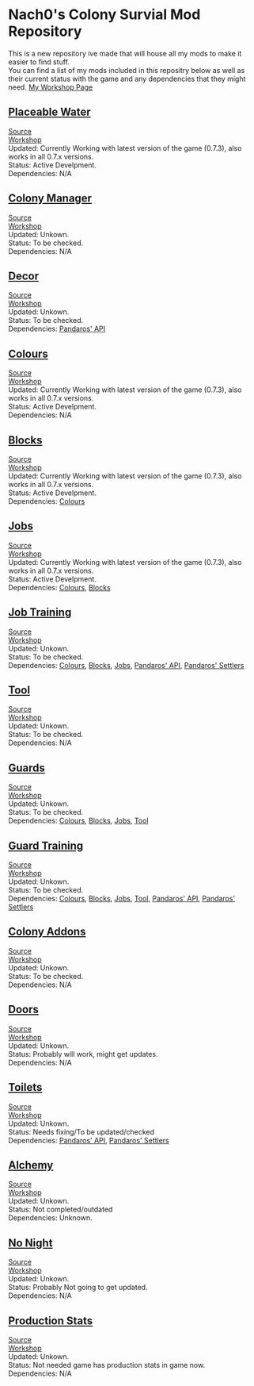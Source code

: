 # Nach0's Colony Survial Mod Repository
This is a new repository ive made that will house all my mods to make it easier to find stuff.  
You can find a list of my mods included in this repositry below as well as their current status with the game and any dependencies that they might need.
[My Workshop Page](https://steamcommunity.com/id/NACH0CHEE5E/myworkshopfiles/?appid=366090)

## [Placeable Water](https://github.com/NACH0CHEE5E/CS-Mods/blob/master/PlaceableWater/ReadMe.md)
[Source](https://github.com/NACH0CHEE5E/CS-Mods/tree/master/PlaceableWater)  
[Workshop](https://steamcommunity.com/sharedfiles/filedetails/?id=2056403349)  
Updated: Currently Working with latest version of the game (0.7.3), also works in all 0.7.x versions.  
Status: Active Develpment.  
Dependencies: N/A  

## [Colony Manager](https://github.com/NACH0CHEE5E/CS-Mods/blob/master/ColonyManager/ReadMe.md)
[Source](https://github.com/NACH0CHEE5E/CS-Mods/tree/master/ColonyManager)  
[Workshop](https://steamcommunity.com/sharedfiles/filedetails/?id=2056399773)  
Updated: Unkown.  
Status: To be checked.  
Dependencies: N/A  

## [Decor](https://github.com/NACH0CHEE5E/CS-Mods/blob/master/Decor/ReadMe.md)
[Source](https://github.com/NACH0CHEE5E/CS-Mods/tree/master/Decor)  
[Workshop](https://steamcommunity.com/sharedfiles/filedetails/?id=1930301170)  
Updated: Unkown.  
Status: To be checked.  
Dependencies: [Pandaros' API](https://github.com/JBurlison/Pandaros.API)  

## [Colours](https://github.com/NACH0CHEE5E/CS-Mods/blob/master/Colours/ReadMe.md)
[Source](https://github.com/NACH0CHEE5E/CS-Mods/tree/master/Colours)  
[Workshop](https://steamcommunity.com/sharedfiles/filedetails/?id=1930305965)  
Updated: Currently Working with latest version of the game (0.7.3), also works in all 0.7.x versions.  
Status: Active Develpment.  
Dependencies: N/A  

## [Blocks](https://github.com/NACH0CHEE5E/CS-Mods/blob/master/Blocks/ReadMe.md)
[Source](https://github.com/NACH0CHEE5E/CS-Mods/tree/master/Blocks)  
[Workshop](https://steamcommunity.com/sharedfiles/filedetails/?id=2056396874)  
Updated: Currently Working with latest version of the game (0.7.3), also works in all 0.7.x versions.  
Status: Active Develpment.  
Dependencies: [Colours](https://github.com/NACH0CHEE5E/CS-Mods/tree/master/Colours)

## [Jobs](https://github.com/NACH0CHEE5E/CS-Mods/blob/master/Jobs/ReadMe.md)
[Source](https://github.com/NACH0CHEE5E/CS-Mods/tree/master/Jobs)  
[Workshop](https://steamcommunity.com/sharedfiles/filedetails/?id=2056408583)  
Updated: Currently Working with latest version of the game (0.7.3), also works in all 0.7.x versions.  
Status: Active Develpment.  
Dependencies: [Colours](https://github.com/NACH0CHEE5E/CS-Mods/tree/master/Colours), [Blocks](https://github.com/NACH0CHEE5E/CS-Mods/tree/master/Blocks)  

## [Job Training](https://github.com/NACH0CHEE5E/CS-Mods/blob/master/JobTraining/ReadMe.md)
[Source](https://github.com/NACH0CHEE5E/CS-Mods/tree/master/JobTraining)  
[Workshop](https://steamcommunity.com/sharedfiles/filedetails/?id=2056416008)  
Updated: Unkown.  
Status: To be checked.  
Dependencies: [Colours](https://github.com/NACH0CHEE5E/CS-Mods/tree/master/Colours), [Blocks](https://github.com/NACH0CHEE5E/CS-Mods/tree/master/Blocks), [Jobs](https://github.com/NACH0CHEE5E/CS-Mods/blob/master/Jobs), [Pandaros' API](https://github.com/JBurlison/Pandaros.API), [Pandaros' Settlers](https://github.com/JBurlison/Pandaros.Settlers)

## [Tool](https://github.com/NACH0CHEE5E/CS-Mods/blob/master/Tool/ReadMe.md)
[Source](https://github.com/NACH0CHEE5E/CS-Mods/tree/master/Tool)  
[Workshop](https://steamcommunity.com/sharedfiles/filedetails/?id=2056422447)  
Updated: Unkown.  
Status: To be checked.  
Dependencies: N/A  

## [Guards](https://github.com/NACH0CHEE5E/CS-Mods/blob/master/Guards/ReadMe.md)
[Source](https://github.com/NACH0CHEE5E/CS-Mods/tree/master/Guards)  
[Workshop](https://steamcommunity.com/sharedfiles/filedetails/?id=2056425435)  
Updated: Unkown.  
Status: To be checked.  
Dependencies: [Colours](https://github.com/NACH0CHEE5E/CS-Mods/tree/master/Colours), [Blocks](https://github.com/NACH0CHEE5E/CS-Mods/tree/master/Blocks), [Jobs](https://github.com/NACH0CHEE5E/CS-Mods/blob/master/Jobs), [Tool](https://github.com/NACH0CHEE5E/CS-Mods/blob/master/Tool)

## [Guard Training](https://github.com/NACH0CHEE5E/CS-Mods/blob/master/GuardTraining/ReadMe.md)
[Source](https://github.com/NACH0CHEE5E/CS-Mods/tree/master/GuardTraining)  
[Workshop](https://steamcommunity.com/sharedfiles/filedetails/?id=2056427452)  
Updated: Unkown.  
Status: To be checked.  
Dependencies: [Colours](https://github.com/NACH0CHEE5E/CS-Mods/tree/master/Colours), [Blocks](https://github.com/NACH0CHEE5E/CS-Mods/tree/master/Blocks), [Jobs](https://github.com/NACH0CHEE5E/CS-Mods/blob/master/Jobs), [Tool](https://github.com/NACH0CHEE5E/CS-Mods/blob/master/Tool), [Pandaros' API](https://github.com/JBurlison/Pandaros.API), [Pandaros' Settlers](https://github.com/JBurlison/Pandaros.Settlers)  

## [Colony Addons](https://github.com/NACH0CHEE5E/CS-Mods/blob/master/ColonyAddons/ReadMe.md)
[Source](https://github.com/NACH0CHEE5E/CS-Mods/tree/master/ColonyAddons)  
[Workshop](https://steamcommunity.com/sharedfiles/filedetails/?id=)  
Updated: Unkown.  
Status: To be checked.  
Dependencies: N/A  

## [Doors](https://github.com/NACH0CHEE5E/CS-Mods/blob/master/Doors/ReadMe.md)
[Source](https://github.com/NACH0CHEE5E/CS-Mods/tree/master/Doors)  
[Workshop](https://steamcommunity.com/sharedfiles/filedetails/?id=2056420692)  
Updated: Unkown.  
Status: Probably will work, might get updates.  
Dependencies: N/A  

## [Toilets](https://github.com/NACH0CHEE5E/CS-Mods/blob/master/Toilets/ReadMe.md)
[Source](https://github.com/NACH0CHEE5E/CS-Mods/tree/master/Toilets)  
[Workshop](https://steamcommunity.com/sharedfiles/filedetails/?id=2056430381)  
Updated: Unkown.  
Status: Needs fixing/To be updated/checked  
Dependencies: [Pandaros' API](https://github.com/JBurlison/Pandaros.API), [Pandaros' Settlers](https://github.com/JBurlison/Pandaros.Settlers)  

## [Alchemy](https://github.com/NACH0CHEE5E/CS-Mods/blob/master/Alchemy/ReadMe.md)
[Source](https://github.com/NACH0CHEE5E/CS-Mods/tree/master/Alchemy)  
[Workshop](https://steamcommunity.com/sharedfiles/filedetails/?id=2056429199)  
Updated: Unkown.  
Status: Not completed/outdated  
Dependencies: Unknown.  

## [No Night](https://github.com/NACH0CHEE5E/CS-Mods/blob/master/NoNight/ReadMe.md)
[Source](https://github.com/NACH0CHEE5E/CS-Mods/tree/master/NoNight)  
[Workshop](https://steamcommunity.com/sharedfiles/filedetails/?id=2056431300)  
Updated: Unkown.  
Status: Probably Not going to get updated.  
Dependencies: N/A  

## [Production Stats](https://github.com/NACH0CHEE5E/CS-Mods/blob/master/ProductionStats/ReadMe.md)
[Source](https://github.com/NACH0CHEE5E/CS-Mods/tree/master/ProductionStats)  
[Workshop](https://steamcommunity.com/sharedfiles/filedetails/?id=1930304311)  
Updated: Unkown.  
Status: Not needed game has production stats in game now.  
Dependencies: N/A  
